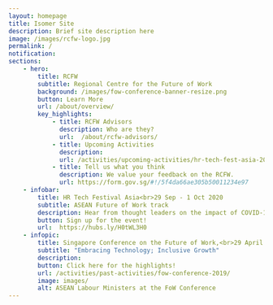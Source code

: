```yaml
---
layout: homepage
title: Isomer Site
description: Brief site description here
image: /images/rcfw-logo.jpg
permalink: /
notification:  
sections:
    - hero:
        title: RCFW
        subtitle: Regional Centre for the Future of Work 
        background: /images/fow-conference-banner-resize.png
        button: Learn More
        url: /about/overview/
        key_highlights:
            - title: RCFW Advisors
              description: Who are they?
              url: 	/about/rcfw-advisors/
            - title: Upcoming Activities
              description: 
              url: /activities/upcoming-activities/hr-tech-fest-asia-2020-asean-fow-track/
            - title: Tell us what you think
              description: We value your feedback on the RCFW. 
              url: https://form.gov.sg/#!/5f4da66ae305b50011234e97
    - infobar: 
        title: HR Tech Festival Asia<br>29 Sep - 1 Oct 2020 
        subtitle: ASEAN Future of Work track
        description: Hear from thought leaders on the impact of COVID-19 on labour markets and how HR leaders can support business transformation and human development in the Future of Work.
        button: Sign up for the event!
        url:  https://hubs.ly/H0tWL3H0
    - infopic:
        title: Singapore Conference on the Future of Work,<br>29 April 2019
        subtitle: "Embracing Technology; Inclusive Growth"
        description: 
        button: Click here for the highlights! 
        url: /activities/past-activities/fow-conference-2019/
        image: images/
        alt: ASEAN Labour Ministers at the FoW Conference
---
```

